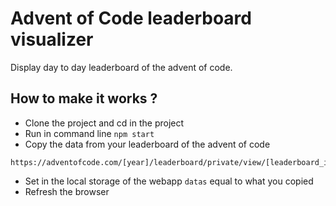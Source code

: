 # Advent of Code leaderboard visualizer

Display day to day leaderboard of the advent of code.

## How to make it works ?

- Clone the project and cd in the project
- Run in command line `npm start`
- Copy the data from your leaderboard of the advent of code
```
https://adventofcode.com/[year]/leaderboard/private/view/[leaderboard_id].json
```
- Set in the local storage of the webapp `datas` equal to what you copied
- Refresh the browser